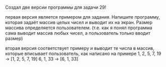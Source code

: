 Создал две версии программы для задачи 29!

первая версия является примером для задания.
Напишите программу, которая задаёт массив целых чисел и выводит их на экран. Размер массива определяется пользователем.
(т.е. как я понял программа сама выводит массив любых чисел, а пользователь только вводит размер)

вторая версия соответствует примеру и выводит те числа в массив, которые вписывает пользователь, как написано на примере
1, 2, 5, 7, 19 -> [1, 2, 5, 7, 19]
6, 1, 33 -> [6, 1, 33]
